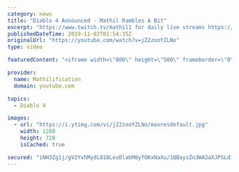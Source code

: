```yaml
---
category: news
title: "Diablo 4 Announced - Mathil Rambles A Bit"
excerpt: "https://www.twitch.tv/mathil1 for daily live streams https://twitter.com/MathilExists https://www.instagram.com/mathilexists/ ..."
publishedDateTime: 2019-11-02T01:54:35Z
originalUrl: "https://youtube.com/watch?v=jZ2zooYZLNo"
type: video

featuredContent: "<iframe width=\"800\" height=\"500\" frameborder=\"0\" src=\"https://www.youtube.com/embed/jZ2zooYZLNo\" allow=\"accelerometer; autoplay; encrypted-media; gyroscope; picture-in-picture\" allowfullscreen></iframe>"

provider:
  name: Mathilification
  domain: youtube.com

topics:
  - Diablo 4

images:
  - url: "https://i.ytimg.com/vi/jZ2zooYZLNo/maxresdefault.jpg"
    width: 1280
    height: 720
    isCached: true

secured: "iNH3Zg1j/gV2YvhMydL818LevDlabM0yfOKxNaXu/1QBaysZn3WA2aXJPSLdIp7ThTE0Lo80vbYZA49QGCzgXn79BAm6U4ke3q8Vg7udec5smfYII8lcvmjgRRYEp/sKGADmUoVY5SjqPUpWcctZE2zNmhmTnZ7YYEvdXs70l0XbrYgQ83SXo0mZmWvmFXjmzC77XQmxpMy86k9dVL7tRqrDpv5jHU6FbfSccftdUBmkejyw+4coe8VQorModUD6qJfjC5LvJLJu2l1hQPx9UD+ZM3j4Zy+dZ/8XEWO09Srdun/0Ku6x9nf/wl94qpmdjLanKsFctVXIzSPnRqWl4QtiIwZkAM/I/I3QHNDFXL+OtJUTsTMEb1hdRWKoz/Vkpg3AQJPZETNLMvQMEKyr/0Es26ig1zcWi6qsqG3cDUlNZ5oVwkCcjJ0RRklolD77;FebNWA2OPw/y4Yw4eSTb+w=="
---
```


